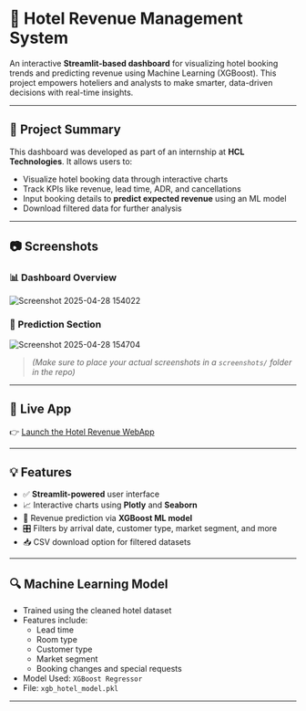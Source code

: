 # 🏨 Hotel Revenue Management System

An interactive **Streamlit-based dashboard** for visualizing hotel booking trends and predicting revenue using Machine Learning (XGBoost). This project empowers hoteliers and analysts to make smarter, data-driven decisions with real-time insights.

---

## 📌 Project Summary

This dashboard was developed as part of an internship at **HCL Technologies**. It allows users to:

- Visualize hotel booking data through interactive charts
- Track KPIs like revenue, lead time, ADR, and cancellations
- Input booking details to **predict expected revenue** using an ML model
- Download filtered data for further analysis

---

## 📷 Screenshots

### 📊 Dashboard Overview
![Screenshot 2025-04-28 154022](https://github.com/user-attachments/assets/b11f6dc9-c92a-49fa-8248-28834c34c1d6)


### 🧮 Prediction Section
![Screenshot 2025-04-28 154704](https://github.com/user-attachments/assets/1a3a735d-7aea-4414-b806-c89ce3f2db2f)


> *(Make sure to place your actual screenshots in a `screenshots/` folder in the repo)*

---

## 🚀 Live App

👉 [Launch the Hotel Revenue WebApp]( https://balramshah-hotel-webapp.streamlit.app)

---

## 💡 Features

- ✅ **Streamlit-powered** user interface
- 📈 Interactive charts using **Plotly** and **Seaborn**
- 🧠 Revenue prediction via **XGBoost ML model**
- 🎛️ Filters by arrival date, customer type, market segment, and more
- 📥 CSV download option for filtered datasets

---

## 🔍 Machine Learning Model

- Trained using the cleaned hotel dataset
- Features include:
  - Lead time
  - Room type
  - Customer type
  - Market segment
  - Booking changes and special requests
- Model Used: `XGBoost Regressor`
- File: `xgb_hotel_model.pkl`

---

